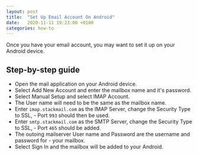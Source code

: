 ```yaml
---
layout: post
title:  "Set Up Email Account On Android"
date:   2020-11-11 19:23:00 +0100
categories: how-to
---
```

Once you have your email account, you may want to set it up on your Android device.

Step-by-step guide
------------------

- Open the mail application on your Android device. 
- Select Add New Account and enter the mailbox name and it's password. 
- Select Manual Setup and select IMAP Account.
- The User name will need to be the same as the mailbox name.
- Enter `imap.stackmail.com` as the IMAP Server, change the Security Type to SSL, - Port `993` should then be used.
- Enter `smtp.stackmail.com` as the SMTP Server, change the Security Type to SSL, - Port `465` should be added.
- The outoing mailserver User name and Password are the username and password for - your mailbox. 
- Select Sign In and the mailbox will be added to your Android.
